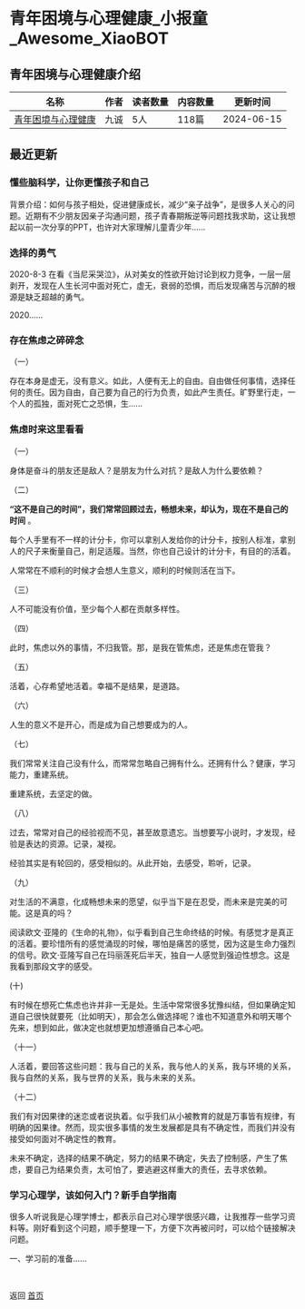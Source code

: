 # 青年困境与心理健康_小报童_Awesome_XiaoBOT

## 青年困境与心理健康介绍
>   
  


|名称|作者|读者数量|内容数量|更新时间|
|---|---|---|---|---|
|[青年困境与心理健康](https://xiaobot.net/p/we_individuals?refer=9c3f1c95-a052-465a-9902-f6d75080262a)|九诚|5人|118篇|2024-06-15|

## 最近更新
### 懂些脑科学，让你更懂孩子和自己

背景介绍：如何与孩子相处，促进健康成长，减少“亲子战争”，是很多人关心的问题。近期有不少朋友因亲子沟通问题，孩子青春期叛逆等问题找我求助，这让我想起以前一次分享的PPT，也许对大家理解儿童青少年......

### 选择的勇气

2020-8-3
在看《当尼采哭泣》，从对美女的性欲开始讨论到权力竞争，一层一层剥开，发现在人生长河中面对死亡，虚无，衰弱的恐惧，而后发现痛苦与沉醉的根源是缺乏超越的勇气。

2020......

### 存在焦虑之碎碎念

（一）

存在本身是虚无，没有意义。如此，人便有无上的自由。自由做任何事情，选择任何的责任。因为自由，自己要为自己的行为负责，如此产生责任。旷野里行走，一个人的孤独，面对死亡之恐惧，生......

### 焦虑时来这里看看

（一）

身体是奋斗的朋友还是敌人？是朋友为什么对抗？是敌人为什么要依赖？

（二）

**“这不是自己的时间”，我们常常回顾过去，畅想未来，却认为，现在不是自己的时间** 。

每个人手里有不一样的计分卡，你可以拿别人发给你的计分卡，按别人标准，拿别人的尺子来衡量自己，削足适履。当然，你也自己设计的计分卡，有目的的活着。

人常常在不顺利的时候才会想人生意义，顺利的时候则活在当下。

（三）

人不可能没有价值，至少每个人都在贡献多样性。

（四）

此时，焦虑以外的事情，不归我管。那，是我在管焦虑，还是焦虑在管我？

（五）

活着，心存希望地活着。幸福不是结果，是道路。

（六）

人生的意义不是开心，而是成为自己想要成为的人。

（七）

我们常常关注自己没有什么，而常常忽略自己拥有什么。还拥有什么？健康，学习能力，重建系统。

重建系统，去坚定的做。

（八）

过去，常常对自己的经验视而不见，甚至故意遗忘。当想要写小说时，才发现，经验是表达的资源。记录，凝视。

经验其实是有轮回的，感受相似的。从此开始，去感受，聆听，记录。

（九）

对生活的不满意，化成畅想未来的愿望，似乎当下是在忍受，而未来是完美的可能。这是真的吗？

阅读欧文·亚隆的《生命的礼物》，似乎看到自己生命终结的时候。有感觉才是真正的活着。要珍惜所有的感觉涌现的时候，哪怕是痛苦的感觉，因为这是生命力强烈的信号。欧文·亚隆写自己在玛丽莲死后半天，独自一人感觉到强迫性想念。这是我看到那段文字的感受。

(十)

有时候在想死亡焦虑也许并非一无是处。生活中常常很多犹豫纠结，但如果确定知道自己很快就要死（比如明天），那会怎么做选择呢？谁也不知道意外和明天哪个先来，想到如此，做决定也就想更加想遵循自己本心吧。

（十一）

人活着，要回答这些问题：我与自己的关系，我与他人的关系，我与环境的关系，我与自然的关系，我与世界的关系，我与未来的关系。

（十二）

我们有对因果律的迷恋或者说执着。似乎我们从小被教育的就是万事皆有规律，有明确的因果律。然而，现实很多事情的发生发展都是具有不确定性，而我们并没有接受如何面对不确定性的教育。

未来不确定，选择的结果不确定，努力的结果不确定，失去了控制感，产生了焦虑，要自己为结果负责，太可怕了，要逃避这样重大的责任，去寻求依赖。

### 学习心理学，该如何入门？新手自学指南

很多人听说我是心理学博士，都表示自己对心理学很感兴趣，让我推荐一些学习资料等。刚好看到这个问题，顺手整理一下，方便下次再被问时，可以给个链接解决问题。

一、学习前的准备......


<a href="https://github.com/Reno9527/awesome-xiaobot" style="color: white; text-decoration: none;">awesome-xiaobot</a>

返回 [首页](../README.md)
